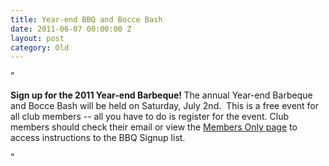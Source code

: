 ```yaml
---
title: Year-end BBQ and Bocce Bash
date: 2011-06-07 00:00:00 Z
layout: post
category: Old
---
```


"<p><strong>Sign up for the 2011 Year-end Barbeque! </strong>The annual Year-end Barbeque and Bocce Bash will be held on Saturday&#44; July 2nd.&#160; This is a free event for all club members -- all you have to do is register for the event. Club members should check their email or view the <a href="http://www.yeastwranglers.ca/MembersOnly/tabid/261/Default.aspx">Members Only page</a> to access instructions&#160;to the BBQ&#160;Signup list.</p>"
